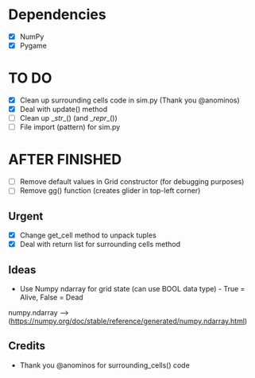 # Dependencies
- [x] NumPy
- [x] Pygame

# TO DO
- [x] Clean up surrounding cells code in sim.py (Thank you @anominos)
- [x] Deal with update() method
- [ ] Clean up \__str__() (and \__repr__())
- [ ] File import (pattern) for sim.py

# AFTER FINISHED
- [ ] Remove default values in Grid constructor (for debugging purposes)
- [ ] Remove gg() function (creates glider in top-left corner)

## Urgent
- [x] Change get_cell method to unpack tuples
- [x] Deal with return list for surrounding cells method

## Ideas

- Use Numpy ndarray for grid state (can use BOOL data type) - True = Alive, False = Dead

numpy.ndarray --> (https://numpy.org/doc/stable/reference/generated/numpy.ndarray.html)

## Credits
- Thank you @anominos for surrounding_cells() code